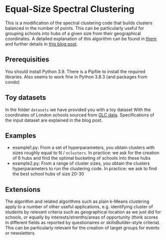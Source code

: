 # Equal-Size Spectral Clustering
This is a modification of the spectral clustering code that builds clusters balanced 
in the number of points. This can be particularly useful for grouping schools into hubs of a given size from their geographical coordinates. 
A detailed explanation of this algorithm can be found in [there](https://towardsdatascience.com/spectral-clustering-aba2640c0d5b) and further details in [this blog post](https://medium.com/p/cce65c6f9ba3/edit).

## Prerequisities
You should install Python 3.9. There is a Pipfile to install the required libraries. Also seems to work fine in Python 3.8.3 (and packages from condo)

## Toy datasets
In the folder `datasets` we have provided you with a toy dataset
With the coordinates of London schools sourced from [GLC data](https://data.london.gov.uk/dataset/london-schools-atlas). Specifications of the input dataset
are explained in the blog post. 

## Examples
* example1.py: From a set of hyperparameters, you obtain clusters with sizes roughly equal to N / `nclusters`. In practice: we ask for the creation of 6 hubs and find the optimal bucketing of schools into these hubs
* example2.py: From a range of cluster sizes, you obtain the clusters hyperparameters to run the clustering code. In practice: we ask to find the best school hubs of size 20-30

## Extensions
The algorithm and related algorithms such as plain k-Means clustering apply to a number of other useful applications, e.g. identifying cluster of students by relevant criteria such as geographical location as we just did for schools, or equally by interests/strenths/areas of opportunity (think scores in different fields as reported by questionaires or skillsBuilder-style criteria). This can be particularly relevant for the creation of target groups for events or newsletters.

